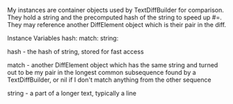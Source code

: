 My instances are container objects used by TextDiffBuilder for comparison. They hold a string and the precomputed hash of the string to speed up #=. They may reference another DiffElement object which is their pair in the diff.

Instance Variables
	hash:		<Integer>
	match:		<DiffElement>
	string:		<String>

hash
	- the hash of string, stored for fast access

match
	- another DiffElement object which has the same string and turned out to be my pair in the longest common subsequence found by a TextDiffBuilder, or nil if I don't match anything from the other sequence

string
	- a part of a longer text, typically a line
